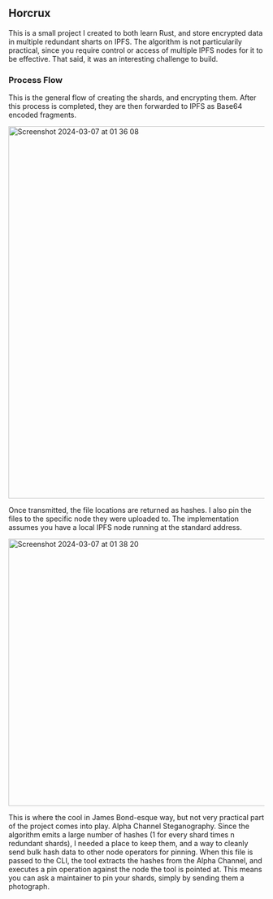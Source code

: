 ## Horcrux

This is a small project I created to both learn Rust, and store encrypted data in multiple redundant sharts on IPFS. 
The algorithm is not particularily practical, since you require control or access of multiple IPFS nodes for it to be effective. 
That said, it was an interesting challenge to build.

### Process Flow

This is the general flow of creating the shards, and encrypting them. After this process is completed, they are then forwarded to IPFS as Base64 encoded fragments.

<img width="733" alt="Screenshot 2024-03-07 at 01 36 08" src="https://github.com/mapleman-is/horcrux/assets/76260172/ba79b219-2e33-4cb8-bf92-dc9178f7ecaa">

Once transmitted, the file locations are returned as hashes. I also pin the files to the specific node they were uploaded to. The implementation assumes you have a local IPFS
node running at the standard address.

<img width="526" alt="Screenshot 2024-03-07 at 01 38 20" src="https://github.com/mapleman-is/horcrux/assets/76260172/1fcb66e8-af18-4ede-b9c1-b997bc062510">

This is where the cool in James Bond-esque way, but not very practical part of the project comes into play. Alpha Channel Steganography. Since the algorithm emits a large number
of hashes (1 for every shard times n redundant shards), I needed a place to keep them, and a way to cleanly send bulk hash data to other node operators for pinning. When this file
is passed to the CLI, the tool extracts the hashes from the Alpha Channel, and executes a pin operation against the node the tool is pointed at. This means you can ask a maintainer
to pin your shards, simply by sending them a photograph.
